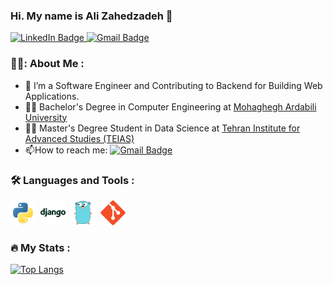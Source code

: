 ### Hi. My name is Ali Zahedzadeh 👋


<div id="badges">
  <a href="https://www.linkedin.com/in/ali-zahedzadeh/">
    <img src="https://img.shields.io/badge/LinkedIn-blue?style=for-the-badge&logo=linkedin&logoColor=white" alt="LinkedIn Badge"/>
  </a>
  <a href="mailto:alizahedzadeh7@gmail.com">
    <img src="https://img.shields.io/badge/Gmail-red?style=for-the-badge&logo=gmail&logoColor=white" alt="Gmail Badge"/>
  </a>
</div>


### 👨‍💻: About Me :
- :telescope: I’m a Software Engineer and Contributing to Backend for Building Web Applications.
- 👨‍🎓 Bachelor's Degree in Computer Engineering at <a href="https://www.uma.ac.ir/"> Mohaghegh Ardabili University </a>
- 👨‍🎓 Master's Degree Student in Data Science at <a href="https://teias.institute/computer-science-department/"> Tehran Institute for Advanced Studies (TEIAS) </a>
- :mailbox:How to reach me: [![Gmail Badge](https://img.shields.io/badge/gmail-red?style=flat&logo=Gmail&logoColor=white)](mailto:alizahedzadeh7@gmail.com)




### :hammer_and_wrench: Languages and Tools :
<div>
  <img src="https://github.com/devicons/devicon/blob/master/icons/python/python-original.svg" title="Python" alt="Python" width="40" height="40"/>&nbsp;
  <img src="https://github.com/devicons/devicon/blob/master/icons/django/django-plain-wordmark.svg" title="Django" alt="Django" width="40" height="40"/>&nbsp;
  <img src="https://github.com/devicons/devicon/blob/master/icons/go/go-original.svg" title="Golang" alt="Golang" width="40" height="40"/>&nbsp;
  <img src="https://github.com/devicons/devicon/blob/master/icons/git/git-original.svg" title="Git" alt="Git" width="40" height="40"/>&nbsp;
</div>

### :fire: My Stats :
[![Top Langs](https://github-readme-stats.vercel.app/api/top-langs/?username=alizahedzadeh&layout=compact&theme=vision-friendly-dark)](https://github.com/anuraghazra/github-readme-stats)

<!--
**alizahedzadeh/alizahedzadeh** is a ✨ _special_ ✨ repository because its `README.md` (this file) appears on your GitHub profile.

Here are some ideas to get you started:

- 🔭 I’m currently working on ...
- 🌱 I’m currently learning ...
- 👯 I’m looking to collaborate on ...
- 🤔 I’m looking for help with ...
- 💬 Ask me about ...
- 📫 How to reach me: ...
- 😄 Pronouns: ...
- ⚡ Fun fact: ...
-->

